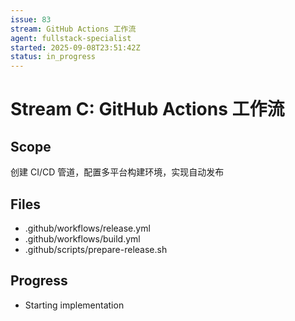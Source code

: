```yaml
---
issue: 83
stream: GitHub Actions 工作流
agent: fullstack-specialist
started: 2025-09-08T23:51:42Z
status: in_progress
---
```


# Stream C: GitHub Actions 工作流

## Scope
创建 CI/CD 管道，配置多平台构建环境，实现自动发布

## Files
- .github/workflows/release.yml
- .github/workflows/build.yml
- .github/scripts/prepare-release.sh

## Progress
- Starting implementation
